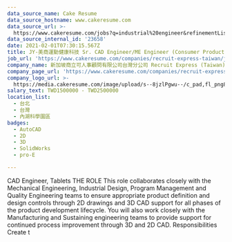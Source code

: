 ```yaml
---
data_source_name: Cake Resume
data_source_hostname: www.cakeresume.com
data_source_url: >-
  https://www.cakeresume.com/jobs?q=industrial%20engineer&refinementList%5Blang_name%5D%5B0%5D=English&refinementList%5Bsalary_type%5D=per_year
data_source_internal_id: '23658'
date: 2021-02-01T07:30:15.567Z
title: JY-美商運動健康科技 Sr. CAD Engineer/ME Engineer (Consumer Products)
job_url: 'https://www.cakeresume.com/companies/recruit-express-taiwan/jobs/59803a'
company_name: 新加坡商立可人事顧問有限公司台灣分公司 Recruit Express (Taiwan)
company_page_url: 'https://www.cakeresume.com/companies/recruit-express-taiwan'
company_logo_url: >-
  https://media.cakeresume.com/image/upload/s--8jzlPgwu--/c_pad,fl_png8,h_200,w_200/v1566176619/pxugexvfcc68sz5kf2sn.png
salary_text: TWD1500000 - TWD2500000
location_list:
  - 台北
  - 台灣
  - 內湖科學園區
badges:
  - AutoCAD
  - 2D
  - 3D
  - SolidWorks
  - pro-E

---
```


CAD Engineer, Tablets THE ROLE This role collaborates closely with the Mechanical Engineering, Industrial Design, Program Management and Quality Engineering teams to ensure appropriate product definition and design controls through 2D drawings and 3D CAD support for all phases of the product development lifecycle. You will also work closely with the Manufacturing and Sustaining engineering teams to provide support for continued process improvement through 3D and 2D CAD. Responsibilities Create t